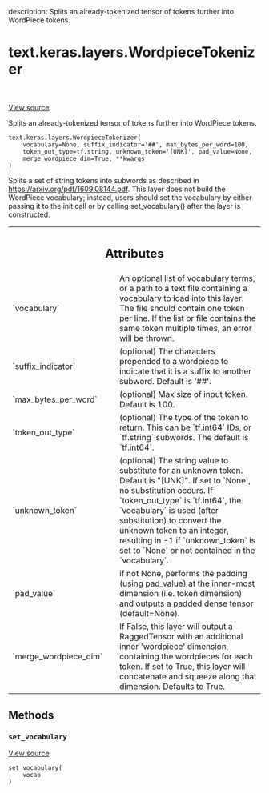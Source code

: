 description: Splits an already-tokenized tensor of tokens further into WordPiece
tokens.

<div itemscope itemtype="http://developers.google.com/ReferenceObject">
<meta itemprop="name" content="text.keras.layers.WordpieceTokenizer" />
<meta itemprop="path" content="Stable" />
<meta itemprop="property" content="__init__"/>
<meta itemprop="property" content="__new__"/>
<meta itemprop="property" content="set_vocabulary"/>
</div>

# text.keras.layers.WordpieceTokenizer

<!-- Insert buttons and diff -->

<table class="tfo-notebook-buttons tfo-api nocontent" align="left">

</table>

<a target="_blank" href="https://github.com/tensorflow/text/tree/master/tensorflow_text/python/keras/layers/tokenization_layers.py">View
source</a>

Splits an already-tokenized tensor of tokens further into WordPiece tokens.

<pre class="devsite-click-to-copy prettyprint lang-py tfo-signature-link">
<code>text.keras.layers.WordpieceTokenizer(
    vocabulary=None, suffix_indicator=&#x27;##&#x27;, max_bytes_per_word=100,
    token_out_type=tf.string, unknown_token=&#x27;[UNK]&#x27;, pad_value=None,
    merge_wordpiece_dim=True, **kwargs
)
</code></pre>

<!-- Placeholder for "Used in" -->

Splits a set of string tokens into subwords as described in
https://arxiv.org/pdf/1609.08144.pdf. This layer does not build the WordPiece
vocabulary; instead, users should set the vocabulary by either passing it to the
init call or by calling set_vocabulary() after the layer is constructed.

<!-- Tabular view -->

 <table class="responsive fixed orange">
<colgroup><col width="214px"><col></colgroup>
<tr><th colspan="2"><h2 class="add-link">Attributes</h2></th></tr>

<tr>
<td>
`vocabulary`
</td>
<td>
An optional list of vocabulary terms, or a path to a text file
containing a vocabulary to load into this layer. The file should contain
one token per line. If the list or file contains the same token multiple
times, an error will be thrown.
</td>
</tr><tr>
<td>
`suffix_indicator`
</td>
<td>
(optional) The characters prepended to a wordpiece to
indicate that it is a suffix to another subword. Default is '##'.
</td>
</tr><tr>
<td>
`max_bytes_per_word`
</td>
<td>
(optional) Max size of input token. Default is 100.
</td>
</tr><tr>
<td>
`token_out_type`
</td>
<td>
(optional) The type of the token to return. This can be
`tf.int64` IDs, or `tf.string` subwords. The default is `tf.int64`.
</td>
</tr><tr>
<td>
`unknown_token`
</td>
<td>
(optional) The string value to substitute for an unknown
token. Default is "[UNK]". If set to `None`, no substitution occurs.
If `token_out_type` is `tf.int64`, the `vocabulary` is used (after
substitution) to convert the unknown token to an integer, resulting in -1
if `unknown_token` is set to `None` or not contained in the `vocabulary`.
</td>
</tr><tr>
<td>
`pad_value`
</td>
<td>
if not None, performs the padding (using pad_value) at the
inner-most dimension (i.e. token dimension) and outputs a padded dense
tensor (default=None).
</td>
</tr><tr>
<td>
`merge_wordpiece_dim`
</td>
<td>
If False, this layer will output a RaggedTensor
with an additional inner 'wordpiece' dimension, containing the wordpieces
for each token. If set to True, this layer will concatenate and squeeze
along that dimension. Defaults to True.
</td>
</tr>
</table>

## Methods

<h3 id="set_vocabulary"><code>set_vocabulary</code></h3>

<a target="_blank" href="https://github.com/tensorflow/text/tree/master/tensorflow_text/python/keras/layers/tokenization_layers.py">View
source</a>

<pre class="devsite-click-to-copy prettyprint lang-py tfo-signature-link">
<code>set_vocabulary(
    vocab
)
</code></pre>
